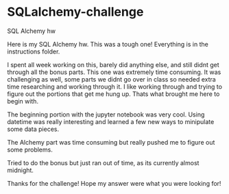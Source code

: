 # SQLalchemy-challenge
SQL Alchemy hw

Here is my SQL Alchemy hw. This was a tough one!
Everything is in the instructions folder.

I spent all week working on this, barely did anything else, and still didnt get through all the bonus parts. This one was extremely time consuming. It was challenging as well, some parts we didnt go over in class so needed extra time researching and working through it. I like working through and trying to figure out the portions that get me hung up. Thats what brought me here to begin with. 

The beginning portion with the jupyter notebook was very cool. Using datetime was really interesting and learned a few new ways to minipulate some data pieces.

The Alchemy part was time consuming but really pushed me to figure out some problems. 

Tried to do the bonus but just ran out of time, as its currently almost midnight.

Thanks for the challenge! Hope my answer were what you were looking for!

